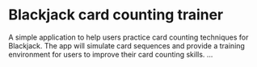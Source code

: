 # Blackjack card counting trainer
A simple application to help users practice card counting techniques for Blackjack. The app will simulate card sequences and provide a training environment for users to improve their card counting skills.
...